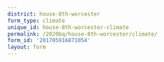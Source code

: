 ```yaml
---
district: house-8th-worcester
form_type: climate
unique_id: house-8th-worcester-climate
permalink: /2020bq/house-8th-worcester/climate/
form_id: '201705916871054'
layout: form
---
```


